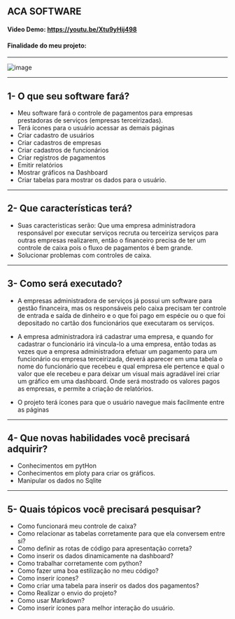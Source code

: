## ACA SOFTWARE
#### Video Demo:  https://youtu.be/Xtu9yHij498
#### Finalidade do meu projeto:
------
![image](https://github.com/abnercezar/CS50x/assets/102832541/7cb6099e-43d4-4b95-abc3-3803239ecfe6)

_____
## 1- O que seu software fará?
- Meu software fará o controle de pagamentos para empresas prestadoras de serviços (empresas terceirizadas).
- Terá ícones para o usuário acessar as demais páginas
- Criar cadastro de usuários
- Criar cadastros de empresas
- Criar cadastros de funcionários
- Criar registros de pagamentos
- Emitir relatórios
- Mostrar gráficos na Dashboard
- Criar tabelas para mostrar os dados para o usuário.

_____

## 2- Que características terá?
- Suas caracteristicas serão:
    Que uma empresa administradora responsável por executar serviços recruta ou terceiriza serviços para outras empresas realizarem, então o financeiro
    precisa de ter um controle de caixa pois o fluxo de pagamentos é bem grande.
- Solucionar problemas com controles de caixa.
_____

## 3- Como será executado?

- A empresas administradora de serviços já possui um software para gestão financeira, mas os responsáveis pelo caixa precisam ter controle de entrada e saída de dinheiro e o que foi pago em espécie ou o que foi depositado no cartão dos funcionários que executaram os serviços.

- A empresa administradora irá cadastrar uma empresa, e quando for cadastrar o funcionário irá vincula-lo a uma empresa, então todas as vezes que a empresa administradora efetuar um pagamento para um funcionário ou empresa terceirizada, deverá aparecer em uma tabela o nome do funcionário que recebeu e qual empresa ele pertence e qual o valor que ele recebeu e para deixar um visual mais agradável irei criar um gráfico em uma dashboard. Onde será mostrado os valores pagos as empresas, e permite a criação de relatórios.

- O projeto terá ícones para que o usuário navegue mais facilmente entre as páginas
_____
## 4- Que novas habilidades você precisará adquirir?
- Conhecimentos em pytHon
- Conhecimentos em ploty para criar os gráficos.
- Manipular os dados no Sqlite

_____


## 5- Quais tópicos você precisará pesquisar?
- Como funcionará meu controle de caixa?
- Como relacionar as tabelas corretamente para que ela conversem entre si?
- Como definir as rotas de código para apresentação correta?
- Como inserir os dados dinamicamente na dashboard?
- Como trabalhar corretamente com python?
- Como fazer uma boa estilização no meu código?
- Como inserir ícones?
- Como criar uma tabela para inserir os dados dos pagamentos?
- Como Realizar o envio do projeto?
- Como usar Markdown?
- Como inserir ícones para melhor interação do usuário.

